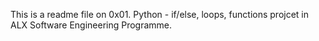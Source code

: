 This is a readme file on 0x01. Python - if/else, loops, functions projcet in ALX Software Engineering Programme.
